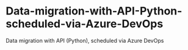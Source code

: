 # Data-migration-with-API-Python-scheduled-via-Azure-DevOps
Data migration with API (Python), scheduled via Azure DevOps
